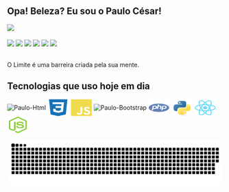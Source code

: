 ## Opa! Beleza? Eu sou o Paulo César!

<div>
  <a href="https://github.com/paulofelix">
  <img height="180em" src="https://github-readme-stats.vercel.app/api?username=paulofelixpc&show_icons=true&theme=tokyonight&include_all_commits=true&count_private=true"/>
    <!-- <img height="180em" src="https://github-readme-stats.vercel.app/api/top-langs/?username=paulofelixpc&layout=compact&langs_count=7&theme=tokyonight&card_width=200&custom_title=Minhas Linguagens"/>--!>
 </div>
  
<br>
  
<div>
  <a href="https://www.facebook.com/paulofelixpc" target="_blank"><img src="https://img.shields.io/badge/Facebook-1877F2?style=for-the-badge&logo=facebook&logoColor=white" target="_blank"></a>
  <a href="https://instagram.com/paulofelix.sousa" target="_blank"><img src="https://img.shields.io/badge/-Instagram-%23E4405F?style=for-the-badge&logo=instagram&logoColor=white" target="_blank"></a>
 	<a href="https://www.twitter.com/paulofelixpc" target="_blank"><img src="https://img.shields.io/badge/Twitter-1DA1F2?style=for-the-badge&logo=twitter&logoColor=white" target="_blank"></a>
 <a href="https://linkedin.com/in/paulofelixpc" target="_blank"><img src="https://img.shields.io/badge/LinkedIn-0077B5?style=for-the-badge&logo=linkedin&logoColor=white" target="_blank"></a> 
  <a href = "mailto:paulocesarfelixsousa@gmail.com"><img src="https://img.shields.io/badge/Gmail-D14836?style=for-the-badge&logo=gmail&logoColor=white" target="_blank"></a>
  <a href="https://t.me/paulocesardesousa" target="_blank"><img src="https://img.shields.io/badge/Telegram-2CA5E0?style=for-the-badge&logo=telegram&logoColor=white" target="_blank"></a> 
</div>
  <br>
  <p>O Limite é uma barreira criada pela sua mente.</p>
  
 ## Tecnologias que uso hoje em dia
  
<div style="display: inline_block">
  <img align="center" alt="Paulo-Html" height="40" width="50" src="https://cdn.jsdelivr.net/gh/devicons/devicon/icons/html5/html5-plain.svg">
  <img align="center" alt="Paulo-CSS" height="40" width="50" src="https://raw.githubusercontent.com/devicons/devicon/master/icons/css3/css3-plain.svg">
  <img align="center" alt="Paulo-Js" height="40" width="50" src="https://raw.githubusercontent.com/devicons/devicon/master/icons/javascript/javascript-plain.svg">
  <img align="center" alt="Paulo-Bootstrap" height="40" width="50" src="https://cdn.jsdelivr.net/gh/devicons/devicon/icons/bootstrap/bootstrap-plain.svg">
  <img align="center" alt="Paulo-Php" height="40" width="50" src="https://raw.githubusercontent.com/devicons/devicon/master/icons/php/php-plain.svg"> 
  <img align="center" alt="Paulo-Python" height="40" width="50" src="https://raw.githubusercontent.com/devicons/devicon/master/icons/python/python-original.svg">
  <img align="center" alt="Paulo-React" height="40" width="50" src="https://raw.githubusercontent.com/devicons/devicon/master/icons/react/react-original.svg"> 
  <img align="center" alt="Paulo-NojeJs" height="40" width="50" src="https://raw.githubusercontent.com/devicons/devicon/master/icons/nodejs/nodejs-original.svg"> 
</div>
 
  <div>   
 
  ![Snake animation](https://github.com/paulofelixpc/paulofelixpc/blob/output/github-contribution-grid-snake.svg)
 
</div>
